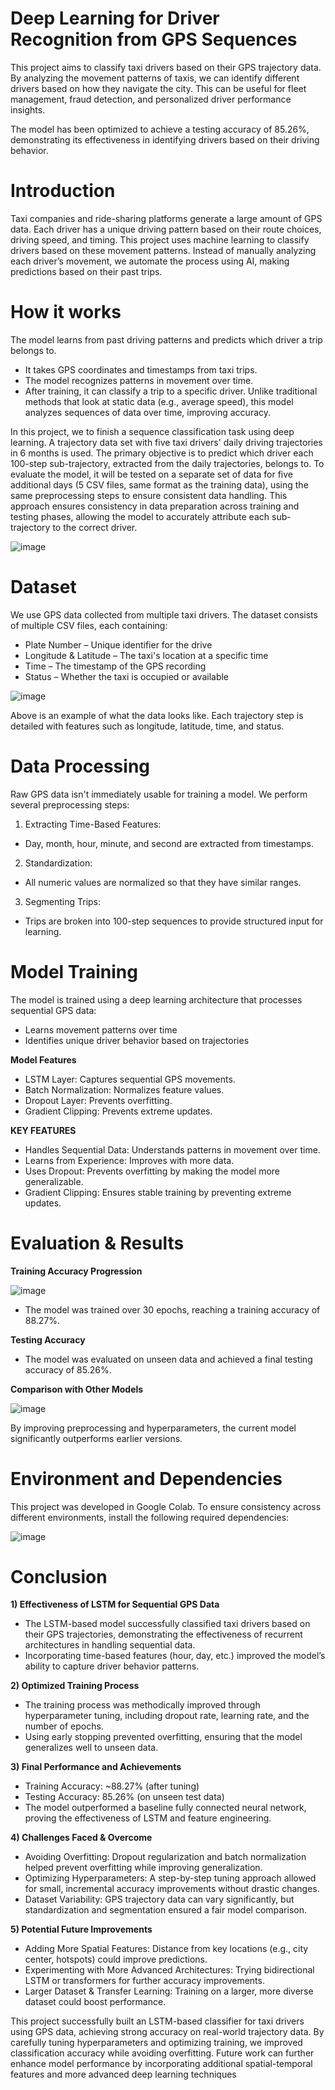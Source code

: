 # Deep Learning for Driver Recognition from GPS Sequences

This project aims to classify taxi drivers based on their GPS trajectory data. By analyzing the movement patterns of taxis, we can identify different drivers based on how they navigate the city. This can be useful for fleet management, fraud detection, and personalized driver performance insights.

The model has been optimized to achieve a testing accuracy of 85.26%, demonstrating its effectiveness in identifying drivers based on their driving behavior.

# Introduction

Taxi companies and ride-sharing platforms generate a large amount of GPS data. Each driver has a unique driving pattern based on their route choices, driving speed, and timing. This project uses machine learning to classify drivers based on these movement patterns. Instead of manually analyzing each driver’s movement, we automate the process using AI, making predictions based on their past trips.

# How it works 

The model learns from past driving patterns and predicts which driver a trip belongs to.
- It takes GPS coordinates and timestamps from taxi trips.
- The model recognizes patterns in movement over time.
- After training, it can classify a trip to a specific driver.
Unlike traditional methods that look at static data (e.g., average speed), this model analyzes sequences of data over time, improving accuracy.

In this project, we to finish a sequence classification task using deep learning. A trajectory data set with five taxi drivers' daily driving trajectories in 6 months is used. The primary objective is to predict which driver each 100-step sub-trajectory, extracted from the daily trajectories, belongs to. To evaluate the model, it will be tested on a separate set of data for five additional days (5 CSV files, same format as the training data), using the same preprocessing steps to ensure consistent data handling. This approach ensures consistency in data preparation across training and testing phases, allowing the model to accurately attribute each sub-trajectory to the correct driver.

![image](https://github.com/user-attachments/assets/d3c4b2e0-9eb1-49fc-a2cb-00f4b2dffb3c)



# Dataset

We use GPS data collected from multiple taxi drivers. The dataset consists of multiple CSV files, each containing:
- Plate Number – Unique identifier for the drive
- Longitude & Latitude – The taxi's location at a specific time
- Time – The timestamp of the GPS recording
- Status – Whether the taxi is occupied or available

![image](https://github.com/user-attachments/assets/3226b1f5-aa14-4554-80a3-efa3aacf5a73)

Above is an example of what the data looks like. Each trajectory step is detailed with features such as longitude, latitude, time, and status.

# Data Processing

Raw GPS data isn't immediately usable for training a model. We perform several preprocessing steps:

1) Extracting Time-Based Features:
- Day, month, hour, minute, and second are extracted from timestamps.
2) Standardization:
- All numeric values are normalized so that they have similar ranges.
3) Segmenting Trips:
- Trips are broken into 100-step sequences to provide structured input for learning.

# Model Training

The model is trained using a deep learning architecture that processes sequential GPS data:
- Learns movement patterns over time
- Identifies unique driver behavior based on trajectories

**Model Features**
- LSTM Layer: Captures sequential GPS movements.
- Batch Normalization: Normalizes feature values.
- Dropout Layer: Prevents overfitting.
- Gradient Clipping: Prevents extreme updates.

**KEY FEATURES**

- Handles Sequential Data: Understands patterns in movement over time.
- Learns from Experience: Improves with more data.
- Uses Dropout: Prevents overfitting by making the model more generalizable.
- Gradient Clipping: Ensures stable training by preventing extreme updates.

# Evaluation & Results

**Training Accuracy Progression**

![image](https://github.com/user-attachments/assets/45af4a5c-3772-4947-806c-0fbb8660d5a6)


- The model was trained over 30 epochs, reaching a training accuracy of 88.27%.

**Testing Accuracy**
- The model was evaluated on unseen data and achieved a final testing accuracy of 85.26%.

**Comparison with Other Models**

![image](https://github.com/user-attachments/assets/13ac846c-ec82-4880-9911-e6a55159be7f)

By improving preprocessing and hyperparameters, the current model significantly outperforms earlier versions.

# Environment and Dependencies

This project was developed in Google Colab. To ensure consistency across different environments, install the following required dependencies:

![image](https://github.com/user-attachments/assets/a347ebd0-dbb6-4cdd-8b4c-c2456b1dd242)


# Conclusion

**1) Effectiveness of LSTM for Sequential GPS Data**
- The LSTM-based model successfully classified taxi drivers based on their GPS trajectories, demonstrating the effectiveness of recurrent architectures in handling sequential data.
- Incorporating time-based features (hour, day, etc.) improved the model’s ability to capture driver behavior patterns.

**2) Optimized Training Process**
- The training process was methodically improved through hyperparameter tuning, including dropout rate, learning rate, and the number of epochs.
- Using early stopping prevented overfitting, ensuring that the model generalizes well to unseen data.

**3) Final Performance and Achievements**
- Training Accuracy: ~88.27% (after tuning)
- Testing Accuracy: 85.26% (on unseen test data)
- The model outperformed a baseline fully connected neural network, proving the effectiveness of LSTM and feature engineering.

**4) Challenges Faced & Overcome**
- Avoiding Overfitting: Dropout regularization and batch normalization helped prevent overfitting while improving generalization.
- Optimizing Hyperparameters: A step-by-step tuning approach allowed for small, incremental accuracy improvements without drastic changes.
- Dataset Variability: GPS trajectory data can vary significantly, but standardization and segmentation ensured a fair model comparison.

**5) Potential Future Improvements**
- Adding More Spatial Features: Distance from key locations (e.g., city center, hotspots) could improve predictions.
- Experimenting with More Advanced Architectures: Trying bidirectional LSTM or transformers for further accuracy improvements.
- Larger Dataset & Transfer Learning: Training on a larger, more diverse dataset could boost performance.

This project successfully built an LSTM-based classifier for taxi drivers using GPS data, achieving strong accuracy on real-world trajectory data. By carefully tuning hyperparameters and optimizing training, we improved classification accuracy while avoiding overfitting. Future work can further enhance model performance by incorporating additional spatial-temporal features and more advanced deep learning techniques
